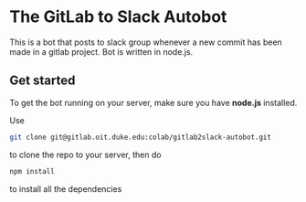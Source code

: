 # The GitLab to Slack Autobot
This is a bot that posts to slack group whenever a new commit has been made in a gitlab project. Bot is written in node.js.

## Get started
To get the bot running on your server, make sure you have **node.js** installed.

Use
```bash
git clone git@gitlab.oit.duke.edu:colab/gitlab2slack-autobot.git
```
to clone the repo to your server, then do
```bash
npm install
```
to install all the dependencies
